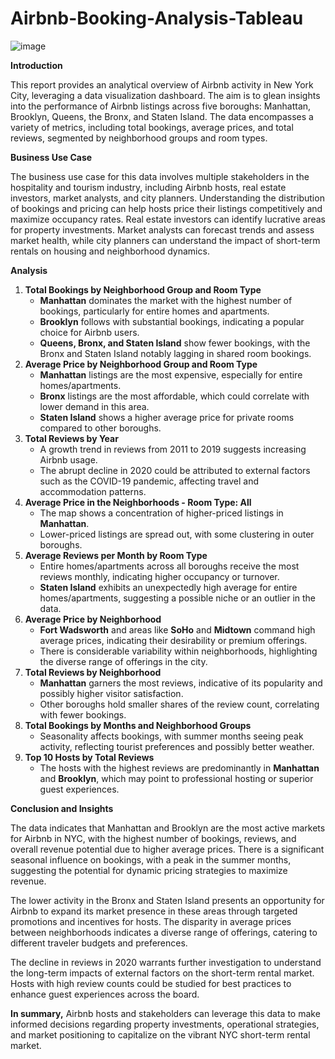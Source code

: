 # Airbnb-Booking-Analysis-Tableau

![image](https://github.com/user-attachments/assets/9f967ebe-2c0e-402b-91ac-eb89cd2c52c7)



**Introduction**

This report provides an analytical overview of Airbnb activity in New York City, leveraging a data visualization dashboard. The aim is to glean insights into the performance of Airbnb listings across five boroughs: Manhattan, Brooklyn, Queens, the Bronx, and Staten Island. The data encompasses a variety of metrics, including total bookings, average prices, and total reviews, segmented by neighborhood groups and room types.

**Business Use Case**

The business use case for this data involves multiple stakeholders in the hospitality and tourism industry, including Airbnb hosts, real estate investors, market analysts, and city planners. Understanding the distribution of bookings and pricing can help hosts price their listings competitively and maximize occupancy rates. Real estate investors can identify lucrative areas for property investments. Market analysts can forecast trends and assess market health, while city planners can understand the impact of short-term rentals on housing and neighborhood dynamics.

**Analysis**

1. **Total Bookings by Neighborhood Group and Room Type**
    - **Manhattan** dominates the market with the highest number of bookings, particularly for entire homes and apartments.
    - **Brooklyn** follows with substantial bookings, indicating a popular choice for Airbnb users.
    - **Queens, Bronx, and Staten Island** show fewer bookings, with the Bronx and Staten Island notably lagging in shared room bookings.
2. **Average Price by Neighborhood Group and Room Type**
    - **Manhattan** listings are the most expensive, especially for entire homes/apartments.
    - **Bronx** listings are the most affordable, which could correlate with lower demand in this area.
    - **Staten Island** shows a higher average price for private rooms compared to other boroughs.
3. **Total Reviews by Year**
    - A growth trend in reviews from 2011 to 2019 suggests increasing Airbnb usage.
    - The abrupt decline in 2020 could be attributed to external factors such as the COVID-19 pandemic, affecting travel and accommodation patterns.
4. **Average Price in the Neighborhoods - Room Type: All**
    - The map shows a concentration of higher-priced listings in **Manhattan**.
    - Lower-priced listings are spread out, with some clustering in outer boroughs.
5. **Average Reviews per Month by Room Type**
    - Entire homes/apartments across all boroughs receive the most reviews monthly, indicating higher occupancy or turnover.
    - **Staten Island** exhibits an unexpectedly high average for entire homes/apartments, suggesting a possible niche or an outlier in the data.
6. **Average Price by Neighborhood**
    - **Fort Wadsworth** and areas like **SoHo** and **Midtown** command high average prices, indicating their desirability or premium offerings.
    - There is considerable variability within neighborhoods, highlighting the diverse range of offerings in the city.
7. **Total Reviews by Neighborhood**
    - **Manhattan** garners the most reviews, indicative of its popularity and possibly higher visitor satisfaction.
    - Other boroughs hold smaller shares of the review count, correlating with fewer bookings.
8. **Total Bookings by Months and Neighborhood Groups**
    - Seasonality affects bookings, with summer months seeing peak activity, reflecting tourist preferences and possibly better weather.
9. **Top 10 Hosts by Total Reviews**
    - The hosts with the highest reviews are predominantly in **Manhattan** and **Brooklyn**, which may point to professional hosting or superior guest experiences.

**Conclusion and Insights**

The data indicates that Manhattan and Brooklyn are the most active markets for Airbnb in NYC, with the highest number of bookings, reviews, and overall revenue potential due to higher average prices. There is a significant seasonal influence on bookings, with a peak in the summer months, suggesting the potential for dynamic pricing strategies to maximize revenue.

The lower activity in the Bronx and Staten Island presents an opportunity for Airbnb to expand its market presence in these areas through targeted promotions and incentives for hosts. The disparity in average prices between neighborhoods indicates a diverse range of offerings, catering to different traveler budgets and preferences.

The decline in reviews in 2020 warrants further investigation to understand the long-term impacts of external factors on the short-term rental market. Hosts with high review counts could be studied for best practices to enhance guest experiences across the board.

**In summary,** Airbnb hosts and stakeholders can leverage this data to make informed decisions regarding property investments, operational strategies, and market positioning to capitalize on the vibrant NYC short-term rental market.
